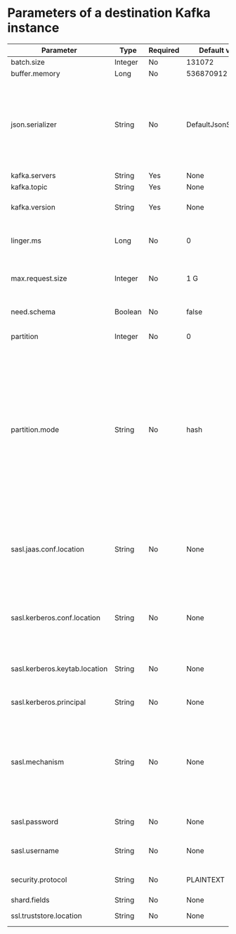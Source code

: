 # Parameters of a destination Kafka instance

| Parameter | Type | Required | Default value | Description |
|-------------------------------|---------|------|-----------------------|---------------------------------------------------------------------------------------------------------------------------------------------------------------------------------------------------------------------------|
| batch.size | Integer | No | 131072 | The batch size.  |
| buffer.memory | Long | No | 536870912 | The buffer memory.  |
| json.serializer | String | No | DefaultJsonSerializer | The JSON serializer that serializes data to the Kafka instance. Valid values: `DefaultJsonSerializer`, `CanalJsonSerializer`, and `ShareplexJsonSerializer`. For more information, see the message format document.  |
| kafka.servers | String | Yes | None | The Kafka service.  |
| kafka.topic | String | Yes | None | The Kafka topic.  |
| kafka.version | String | Yes | None | The version of the Kafka service. Valid values: 0.9, 1.0, and 2.x.  |
| linger.ms | Long | No | 0 | The time to wait before sending a batch. The value range is 0 to 2^63, in milliseconds.  |
| max.request.size | Integer | No | 1 G | The maximum size of requested data. The value range is 0 to 2^31, in bytes.  |
| need.schema | Boolean | No | false | Specifies whether to use a schema when JSON is the default format.  |
| partition | Integer | No | 0 | The partition name of the Kafka instance.  |
| partition.mode | String | No | hash | The partitioning mode, which can be `one_partition` or `hash`.  <ul><li> The value `one_partition` indicates that data is to be delivered to a single partition. It must be used with the partition parameter.    <li> The value `hash` indicates that data is to be delivered based on the data value defined by the sharding column. </ul> |
| sasl.jaas.conf.location | String | No | None | The location that stores the Java Authentication and Authorization Service (JAAS) configuration used for identity authentication during access to the Kafka service.  |
| sasl.kerberos.conf.location | String | No | None | The location that stores the Kerberos configuration used for accessing the Kerberos server, which is also known as the key distribution center (KDC).  |
| sasl.kerberos.keytab.location | String | No | None | The location that stores the Kerberos key table used for accessing the Kafka service.  |
| sasl.kerberos.principal | String | No | None | The Kerberos principal used for accessing the Kafka service.  |
| sasl.mechanism | String | No | None | The Simple Authentication and Security Layer (SASL) mechanism used for client connections. Generic Security Standard Application Programming Interface (GSSAPI) is the default mechanism.  |
| sasl.password | String | No | None | The password of the account for accessing the Kafka service.  |
| sasl.username | String | No | None | The username of the account for accessing the Kafka service.  |
| security.protocol | String | No | PLAINTEXT | The security protocol used for accessing the Kafka service.  |
| shard.fields | String | No | None | The sharding columns.  |
| ssl.truststore.location | String | No | None | The location of the truststore.  |
